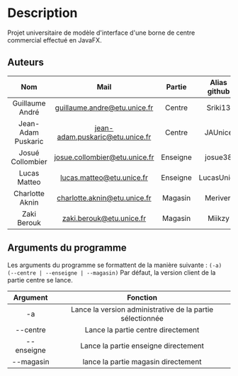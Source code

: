 # Description

Projet universitaire de modèle d'interface d'une borne de centre commercial effectué en JavaFX.

## Auteurs
|Nom                      |Mail                           |Partie         | Alias github |
|:-----------------------:|:-----------------------------:|:-------------:|:------------:|
|Guillaume André          |guillaume.andre@etu.unice.fr   |Centre         |Sriki13       |
|Jean-Adam Puskaric       |jean-adam.puskaric@etu.unice.fr|Centre         |JAUnice       |
|Josué Collombier         |josue.collombier@etu.unice.fr  |Enseigne       |josue38       |
|Lucas Matteo             |lucas.matteo@etu.unice.fr      |Enseigne       |LucasUnice    |
|Charlotte Aknin          |charlotte.aknin@etu.unice.fr   |Magasin        |Meriveri      |
|Zaki Berouk              |zaki.berouk@etu.unice.fr       |Magasin        |Miikzy        |


## Arguments du programme

Les arguments du programme se formattent de la manière suivante :
```(-a) (--centre | --enseigne | --magasin)```
Par défaut, la version client de la partie centre se lance.

|Argument                 |Fonction                                                      |
|:-----------------------:|:------------------------------------------------------------:|
|-a                       |Lance la version administrative de la partie sélectionnée     |
|--centre                 |Lance la partie centre directement                            |
|--enseigne               |Lance la partie enseigne directement                          |
|--magasin                |lance la partie magasin directement                           |

